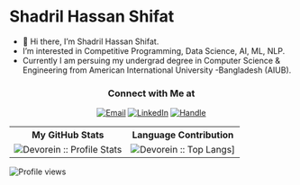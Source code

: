 # Shadril Hassan Shifat
- 👋 Hi there, I’m Shadril Hassan Shifat.
- I’m interested in Competitive Programming, Data Science, AI, ML, NLP.
- Currently I am persuing my undergrad degree in Computer Science & Engineering from American International University -Bangladesh (AIUB).

<h3 align="center"> Connect with Me at </h3>

<p align="center">
<a href="mailto:shadrilhassan@outlook.com"><img alt="Email" src="https://img.shields.io/badge/Outlook-shadrilhassan@outlook.com-red?style=flat&logo=outlook"></a>
<a href="https://www.linkedin.com/in/shadril"><img alt="LinkedIn" src="https://img.shields.io/badge/LinkedIn-shadril-blue?style=flat&logo=linkedin"></a>
<a href="shadril238"><img alt="Handle" src="https://img.shields.io/badge/Competitive Handle-shadril238-red?"></a>
</p>
  

<p align="center">
   <table>
      <tr>
       <th>My GitHub Stats</th>
       <th>Language Contribution</th>
     </tr>
      <tr>
       <td><img alt="Devorein :: Profile Stats" src="https://github-readme-stats.vercel.app/api?username=shadril238&show_icons=true&theme=dark"> </td>
       <td><img alt="Devorein :: Top Langs]" src="https://github-readme-stats.vercel.app/api/top-langs/?username=shadril238&langs_count=10&theme=tokyonight&layout=compact&hide=html"> </td>
     </tr>
   </table>
</p>

![Profile views](https://gpvc.arturio.dev/shadril238)

<!---
shadril238/shadril238 is a ✨ special ✨ repository because its `README.md` (this file) appears on your GitHub profile.
You can click the Preview link to take a look at your changes.
--->
